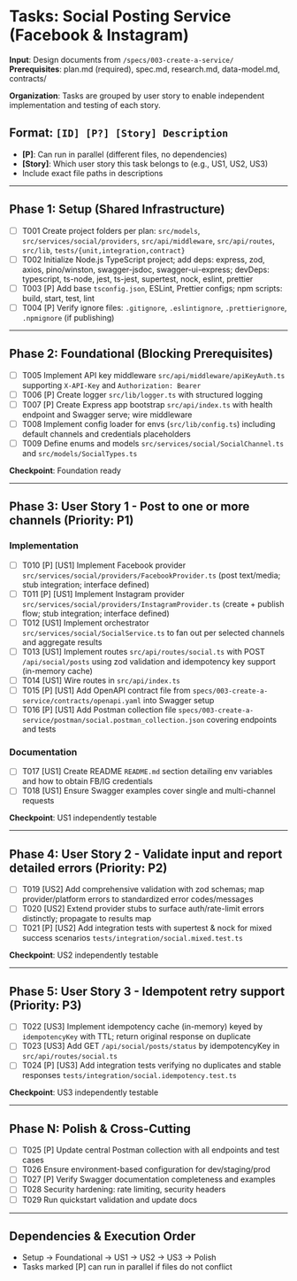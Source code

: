 # Tasks: Social Posting Service (Facebook & Instagram)

**Input**: Design documents from `/specs/003-create-a-service/`
**Prerequisites**: plan.md (required), spec.md, research.md, data-model.md, contracts/

**Organization**: Tasks are grouped by user story to enable independent implementation and testing of each story.

## Format: `[ID] [P?] [Story] Description`
- **[P]**: Can run in parallel (different files, no dependencies)
- **[Story]**: Which user story this task belongs to (e.g., US1, US2, US3)
- Include exact file paths in descriptions

---

## Phase 1: Setup (Shared Infrastructure)

- [ ] T001 Create project folders per plan: `src/models`, `src/services/social/providers`, `src/api/middleware`, `src/api/routes`, `src/lib`, `tests/{unit,integration,contract}`
- [ ] T002 Initialize Node.js TypeScript project; add deps: express, zod, axios, pino/winston, swagger-jsdoc, swagger-ui-express; devDeps: typescript, ts-node, jest, ts-jest, supertest, nock, eslint, prettier
- [ ] T003 [P] Add base `tsconfig.json`, ESLint, Prettier configs; npm scripts: build, start, test, lint
- [ ] T004 [P] Verify ignore files: `.gitignore`, `.eslintignore`, `.prettierignore`, `.npmignore` (if publishing)

---

## Phase 2: Foundational (Blocking Prerequisites)

- [ ] T005 Implement API key middleware `src/api/middleware/apiKeyAuth.ts` supporting `X-API-Key` and `Authorization: Bearer`
- [ ] T006 [P] Create logger `src/lib/logger.ts` with structured logging
- [ ] T007 [P] Create Express app bootstrap `src/api/index.ts` with health endpoint and Swagger serve; wire middleware
- [ ] T008 Implement config loader for envs (`src/lib/config.ts`) including default channels and credentials placeholders
- [ ] T009 Define enums and models `src/services/social/SocialChannel.ts` and `src/models/SocialTypes.ts`

**Checkpoint**: Foundation ready

---

## Phase 3: User Story 1 - Post to one or more channels (Priority: P1)

### Implementation
- [ ] T010 [P] [US1] Implement Facebook provider `src/services/social/providers/FacebookProvider.ts` (post text/media; stub integration; interface defined)
- [ ] T011 [P] [US1] Implement Instagram provider `src/services/social/providers/InstagramProvider.ts` (create + publish flow; stub integration; interface defined)
- [ ] T012 [US1] Implement orchestrator `src/services/social/SocialService.ts` to fan out per selected channels and aggregate results
- [ ] T013 [US1] Implement routes `src/api/routes/social.ts` with POST `/api/social/posts` using zod validation and idempotency key support (in-memory cache)
- [ ] T014 [US1] Wire routes in `src/api/index.ts`
- [ ] T015 [P] [US1] Add OpenAPI contract file from `specs/003-create-a-service/contracts/openapi.yaml` into Swagger setup
- [ ] T016 [P] [US1] Add Postman collection file `specs/003-create-a-service/postman/social.postman_collection.json` covering endpoints and tests

### Documentation
- [ ] T017 [US1] Create README `README.md` section detailing env variables and how to obtain FB/IG credentials
- [ ] T018 [US1] Ensure Swagger examples cover single and multi-channel requests

**Checkpoint**: US1 independently testable

---

## Phase 4: User Story 2 - Validate input and report detailed errors (Priority: P2)

- [ ] T019 [US2] Add comprehensive validation with zod schemas; map provider/platform errors to standardized error codes/messages
- [ ] T020 [US2] Extend provider stubs to surface auth/rate-limit errors distinctly; propagate to results map
- [ ] T021 [P] [US2] Add integration tests with supertest & nock for mixed success scenarios `tests/integration/social.mixed.test.ts`

**Checkpoint**: US2 independently testable

---

## Phase 5: User Story 3 - Idempotent retry support (Priority: P3)

- [ ] T022 [US3] Implement idempotency cache (in-memory) keyed by `idempotencyKey` with TTL; return original response on duplicate
- [ ] T023 [US3] Add GET `/api/social/posts/status` by idempotencyKey in `src/api/routes/social.ts`
- [ ] T024 [P] [US3] Add integration tests verifying no duplicates and stable responses `tests/integration/social.idempotency.test.ts`

**Checkpoint**: US3 independently testable

---

## Phase N: Polish & Cross-Cutting

- [ ] T025 [P] Update central Postman collection with all endpoints and test cases
- [ ] T026 Ensure environment-based configuration for dev/staging/prod
- [ ] T027 [P] Verify Swagger documentation completeness and examples
- [ ] T028 Security hardening: rate limiting, security headers
- [ ] T029 Run quickstart validation and update docs

---

## Dependencies & Execution Order

- Setup → Foundational → US1 → US2 → US3 → Polish
- Tasks marked [P] can run in parallel if files do not conflict

